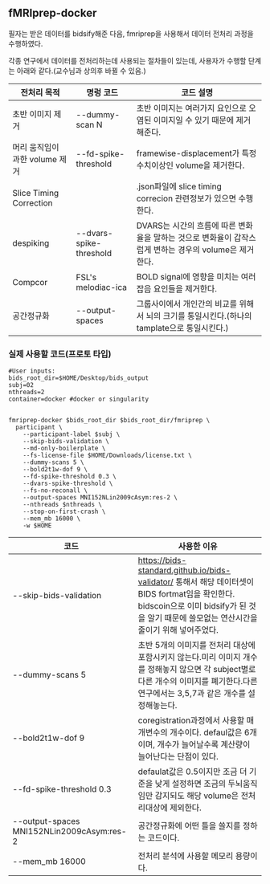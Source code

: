 ## fMRIprep-docker

필자는 받은 데이터를 bidsify해준 다음, fmriprep을 사용해서 데이터 전처리 과정을 수행하였다.

각종 연구에서 데이터를 전처리하는데 사용되는 절차들이 있는데, 사용자가 수행할 단계는 아래와 같다.(교수님과 상의후 바뀔 수 있음.)

|전처리 목적| 명렁 코드 |코드 설명|   
|---|---|---|
| 초반 이미지 제거  | --dummy-scan N | 초반 이미지는 여러가지 요인으로 오염된 이미지일 수 있기 때문에 제거해준다.|
| 머리 움직임이 과한 volume 제거 | --fd-spike-threshold | framewise-displacement가 특정 수치이상인 volume을 제거한다. |  
| Slice Timing Correction |       | .json파일에 slice timing correcion 관련정보가 있으면 수행한다. |
|   despiking   |  --dvars-spike-threshold    |  DVARS는 시간의 흐름에 따른 변화율을 말하는 것으로 변화율이 갑작스럽게 변하는 경우의 volume은 제거한다.     |
|  Compcor    | FSL's melodiac-ica    |  BOLD signal에 영향을 미치는 여러 잡음 요인들을 제거한다.     |
|  공간정규화    | --output-spaces    |  그룹사이에서 개인간의 비교를 위해서 뇌의 크기를 통일시킨다.(하나의 tamplate으로 통일시킨다.)     |


### 실제 사용할 코드(프로토 타입)

~~~unix
#User inputs:
bids_root_dir=$HOME/Desktop/bids_output
subj=02
nthreads=2
container=docker #docker or singularity


fmriprep-docker $bids_root_dir $bids_root_dir/fmriprep \
  participant \
    --participant-label $subj \
    --skip-bids-validation \
    --md-only-boilerplate \
    --fs-license-file $HOME/Downloads/license.txt \
    --dummy-scans 5 \
    --bold2t1w-dof 9 \
    --fd-spike-threshold 0.3 \
    --dvars-spike-threshold \
    --fs-no-reconall \
    --output-spaces MNI152NLin2009cAsym:res-2 \
    --nthreads $nthreads \
    --stop-on-first-crash \
    --mem_mb 16000 \
    -w $HOME
~~~

| 코드  | 사용한 이유 |
|---|---|
| --skip-bids-validation  |  https://bids-standard.github.io/bids-validator/ 통해서 해당 데이터셋이 BIDS fortmat임을 확인한다. bidscoin으로 이미 bidsify가 된 것을 알기 때문에 쓸모없는 연산시간을 줄이기 위해 넣어주었다. |
| --dummy-scans 5 | 초반 5개의 이미지를 전처리 대상에 포함시키지 않는다.미리 이미지 개수를 정해놓지 않으면 각 subject별로 다른 개수의 이미지를 폐기한다.다른연구에서는 3,5,7과 같은 개수를 설정해놓는다. |
| --bold2t1w-dof 9 | coregistration과정에서 사용할 매개변수의 개수이다. defaul값은 6개이며, 개수가 늘어날수록 계산량이 늘어난다는 단점이 있다. |
| --fd-spike-threshold 0.3 | defaulat값은 0.5이지만 조금 더 기준을 낮게 설정하면 조금의 두뇌움직임만 감지되도 해당 volume은 전처리대상에 제외한다.|
| --output-spaces MNI152NLin2009cAsym:res-2  | 공간정규화에 어떤 틀을 쓸지를 정하는 코드이다.  |
| --mem_mb 16000  | 전처리 분석에 사용할 메모리 용량이다. |


